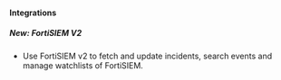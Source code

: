 #### Integrations
##### New: FortiSIEM V2
- Use FortiSIEM v2 to fetch and update incidents, search events and manage
watchlists of FortiSIEM.
